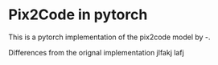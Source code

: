 # Pix2Code in pytorch
 This is a pytorch implementation of the pix2code model by -.

 Differences from the orignal implementation
 jlfakj
 lafj
 
